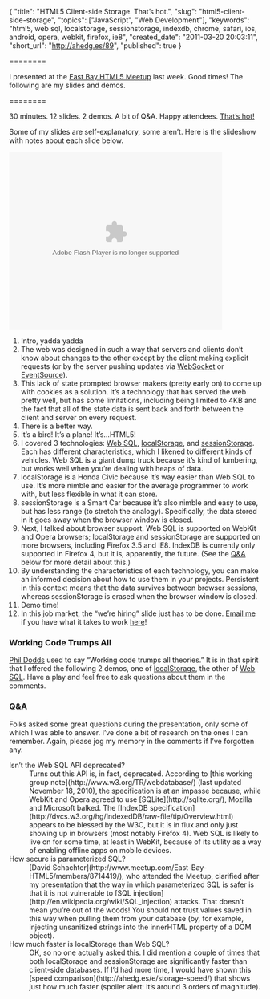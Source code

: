 {
  "title": "HTML5 Client-side Storage. That’s hot.",
  "slug": "html5-client-side-storage",
  "topics": ["JavaScript", "Web Development"],
  "keywords": "html5, web sql, localstorage, sessionstorage, indexdb, chrome, safari, ios, android, opera, webkit, firefox, ie8",
  "created_date": "2011-03-20 20:03:11",
  "short_url": "http://ahedg.es/89",
  "published": true
}

========

I presented at the [East Bay HTML5 Meetup](http://www.meetup.com/East-Bay-HTML5/events/16650929/) last week. Good times! The following are my slides and demos.

========

30 minutes. 12 slides. 2 demos. A bit of Q&A. Happy attendees. [That’s hot!](http://www.youtube.com/watch?v=OdWMHyXp8qI)

Some of my slides are self-explanatory, some aren’t. Here is the slideshow with notes about each slide below.

<div style="width:425px" id="__ss_7313748">
    <object id="__sse7313748" width="425" height="355">
        <param name="movie" value="http://static.slidesharecdn.com/swf/ssplayer2.swf?doc=client-side-storage-110319022409-phpapp02&stripped_title=html5-clientside-storage&userName=segdeha">
        <param name="allowFullScreen" value="true">
        <param name="allowScriptAccess" value="always">
        <embed name="__sse7313748" src="http://static.slidesharecdn.com/swf/ssplayer2.swf?doc=client-side-storage-110319022409-phpapp02&stripped_title=html5-clientside-storage&userName=segdeha" type="application/x-shockwave-flash" allowscriptaccess="always" allowfullscreen="true" width="425" height="355"></embed>
    </object>
</div>

1. Intro, yadda yadda
2. The web was designed in such a way that servers and clients don’t know about changes to the other except by the client making explicit requests (or by the server pushing updates via [WebSocket](http://dev.w3.org/html5/websockets/) or [EventSource](http://dev.w3.org/html5/eventsource/)).
3. This lack of state prompted browser makers (pretty early on) to come up with cookies as a solution. It’s a technology that has served the web pretty well, but has some limitations, including being limited to 4KB and the fact that all of the state data is sent back and forth between the client and server on every request.
4. There is a better way.
5. It’s a bird! It’s a plane! It’s…HTML5!
6. I covered 3 technologies: [Web SQL](http://www.w3.org/TR/webdatabase/), [localStorage](http://dev.w3.org/html5/webstorage/#the-localstorage-attribute), and [sessionStorage](http://dev.w3.org/html5/webstorage/#the-sessionstorage-attribute). Each has different characteristics, which I likened to different kinds of vehicles. Web SQL is a giant dump truck because it’s kind of lumbering, but works well when you’re dealing with heaps of data.
7. localStorage is a Honda Civic because it’s way easier than Web SQL to use. It’s more nimble and easier for the average programmer to work with, but less flexible in what it can store.
8. sessionStorage is a Smart Car because it’s also nimble and easy to use, but has less range (to stretch the analogy). Specifically, the data stored in it goes away when the browser window is closed.
9. Next, I talked about browser support. Web SQL is supported on WebKit and Opera browsers; localStorage and sessionStorage are supported on more browsers, including Firefox 3.5 and IE8. IndexDB is currently only supported in Firefox 4, but it is, apparently, the future. (See the [Q&A](#qanda) below for more detail about this.)
10. By understanding the characteristics of each technology, you can make an informed decision about how to use them in your projects. Persistent in this context means that the data survives between browser sessions, whereas sessionStorage is erased when the browser window is closed.
11. Demo time!
12. In this job market, the “we’re hiring” slide just has to be done. [Email me](mailto:andrew@hedges.name) if you have what it takes to work [here](http://tapulous.com/jobs/)!

### Working Code Trumps All

[Phil Dodds](http://en.wikipedia.org/wiki/Phil_Dodds) used to say “Working code trumps all theories.” It is in that spirit that I offered the following 2 demos, one of [localStorage](http://ahedg.es/html5/localstorage.html), the other of [Web SQL](http://ahedg.es/html5/sql.html). Have a play and feel free to ask questions about them in the comments.

### Q&A

Folks asked some great questions during the presentation, only some of which I was able to answer. I’ve done a bit of research on the ones I can remember. Again, please jog my memory in the comments if I’ve forgotten any.

<dl>
    <dt>Isn’t the Web SQL API deprecated?</dt>
    <dd>Turns out this API is, in fact, deprecated. According to [this working group note](http://www.w3.org/TR/webdatabase/) (last updated November 18, 2010), the specification is at an impasse because, while WebKit and Opera agreed to use [SQLite](http://sqlite.org/), Mozilla and Microsoft balked. The [IndexDB specification](http://dvcs.w3.org/hg/IndexedDB/raw-file/tip/Overview.html) appears to be blessed by the W3C, but it is in flux and only just showing up in browsers (most notably Firefox 4). Web SQL is likely to live on for some time, at least in WebKit, because of its utility as a way of enabling offline apps on mobile devices.</dd>
    <dt>How secure is parameterized SQL?</dt>
    <dd>[David Schachter](http://www.meetup.com/East-Bay-HTML5/members/8714419/), who attended the Meetup, clarified after my presentation that the way in which parameterized SQL is safer is that it is not vulnerable to [SQL injection](http://en.wikipedia.org/wiki/SQL_injection) attacks. That doesn’t mean you’re out of the woods! You should not trust values saved in this way when pulling them from your database (by, for example, injecting unsanitized strings into the innerHTML property of a DOM object).</dd>
    <dt>How much faster is localStorage than Web SQL?</dt>
    <dd>OK, so no one actually asked this. I did mention a couple of times that both localStorage and sessionStorage are significantly faster than client-side databases. If I’d had more time, I would have shown this [speed comparison](http://ahedg.es/e/storage-speed/) that shows just how much faster (spoiler alert: it’s around 3 orders of magnitude).</dd>
</dl>
